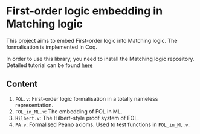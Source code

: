 # First-order logic embedding in Matching logic

This project aims to embed First-order logic into Matching logic. The formalisation is implemented in Coq. 

In order to use this library, you need to install the Matching logic repository. Detailed tutorial can be found [here](https://github.com/harp-project/AML-Formalization/blob/master/README.md#aml-formalization)

## Content

1. `FOL.v`: First-order logic formalisation in a totally nameless representation.
2. `FOL_in_ML.v`: The embedding of FOL in ML.
3. `Hilbert.v`: The Hilbert-style proof system of FOL.
4. `PA.v`: Formalised Peano axioms. Used to test functions in `FOL_in_ML.v`.
